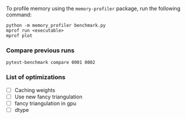 To profile memory using the `memory-profiler` package, run the following command:
```
python -m memory_profiler benchmark.py
mprof run <executable>
mprof plot
``` 

### Compare previous runs

`pytest-benchmark compare 0001 0002`



### List of optimizations

- [ ]  Caching weights
- [ ]  Use new fancy triangulation
- [ ]  fancy triangulation in gpu
- [ ] dtype
